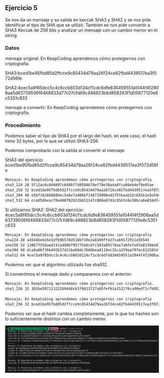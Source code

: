 ## Ejercicio 5

Se nos da un mensaje y su salida en keccak SHA3 y SHA2 y se nos pide identificar el tipo de SHA que se utilizó. 
Tambien se nos pide convertir a SHA3 Keccak de 256 bits y analizar un mensaje con un cambio menor en el string.

### Datos

mensaje original: En KeepCoding aprendemos cómo protegernos con criptografía

SHA3:bced1be95fbd85d2ffcce9c85434d79aa26f24ce82fbd4439517ea3f072d56fe

SHA2:4cec5a9f85dcc5c4c6ccb603d124cf1cdc6dfe836459551a1044f4f2908aa5d63739506f6468833d77c07cfd69c488823b8d858283f1d05877120e8c5351c833

mensaje a convertir: En KeepCoding aprendemos cómo protegernos con criptografía.

### Procedimiento


Podemos saber el tipo de SHA3 por el largo del hash, en este caso, el hash tiene 32 bytes, por lo que se utilizó SHA3-256.

Podemos comprobarlo con la salida al convertir el mensaje:

SHA3 del ejercicio: bced1be95fbd85d2ffcce9c85434d79aa26f24ce82fbd4439517ea3f072d56fe

```bash
Mensaje: En KeepCoding aprendemos cómo protegernos con criptografía
sha3_224 28 5f12ac6c044097c694bf740504679ef78e38a4a8fca86eb4ef9e05ae
sha3_256 32 bced1be95fbd85d2ffcce9c85434d79aa26f24ce82fbd4439517ea3f072d56fe
sha3_384 48 e5bf162669b89ec5e6e7a406bf148719906ed3755baab32c891b1e0e59ec75e40564e2a3d9d4432defb28904eec7e827
sha3_512 64 cc4d56beacf9a488f92b32b612147c088e87d2c9563c6e38bca6e834d7c742dff906dcd68b8bb8ed98f045e02c2e59c6608216225179348ae4db66c65e6e927c
```

Si utilizamos SHA2:
SHA2 del ejercicio: 4cec5a9f85dcc5c4c6ccb603d124cf1cdc6dfe836459551a1044f4f2908aa5d63739506f6468833d77c07cfd69c488823b8d858283f1d05877120e8c5351c833

```bash
Mensaje: En KeepCoding aprendemos cómo protegernos con criptografía
sha224 28 a4544beb16e1dfb9b578d518bf19e2a8109ffe27cab9172911e55543
sha256 32 13067f558aed141a490bf95775e0c6fc583a09178ae7a0fefe93a8336be81237
sha384 48 dca9a06f36b492b374216e60dc7668bea8119ec35ca259aa797ec8125654f4dc088144b00f16d5155bcb3c1e295784f4
sha512 64 4cec5a9f85dcc5c4c6ccb603d124cf1cdc6dfe836459551a1044f4f2908aa5d63739506f6468833d77c07cfd69c488823b8d858283f1d05877120e8c5351c833
```

Podemos ver que el algoritmo utilizado fue sha512.

Si convertimos el mensaje dado y comparamos con el anterior:

```bash
Mensaje: En KeepCoding aprendemos cómo protegernos con criptografía.
sha3_256 32 302be507113222694d8c63f9813727a85fef61a152176ca90edf1cfb952b19bf

Mensaje: En KeepCoding aprendemos cómo protegernos con criptografía
sha3_256 32 bced1be95fbd85d2ffcce9c85434d79aa26f24ce82fbd4439517ea3f072d56fe
```

Podemos ver que el hash cambia completamente, por lo que los hashes son lo suficientemente distintos con un cambio menor.

![Ejercicio 5](./imgs/5.png)